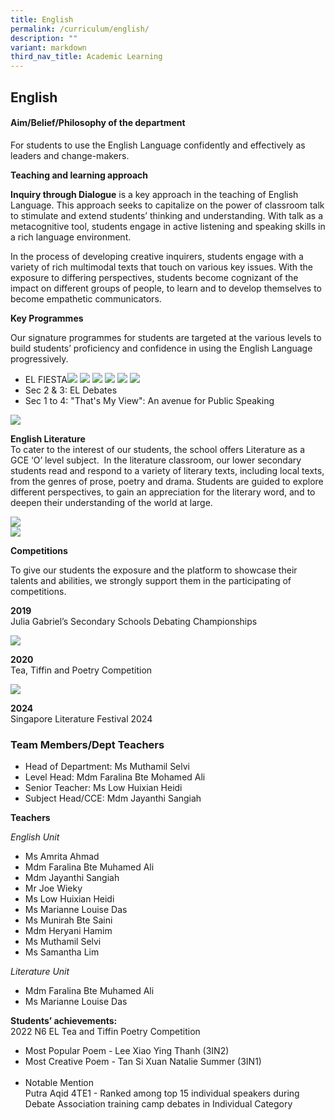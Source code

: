 ```yaml
---
title: English
permalink: /curriculum/english/
description: ""
variant: markdown
third_nav_title: Academic Learning
---
```

## English

#### Aim/Belief/Philosophy of the department 

For students to use the English Language confidently and effectively as leaders and change-makers.

**Teaching and learning approach**

**Inquiry through Dialogue**&nbsp;is a key approach in the teaching of English Language. This approach seeks to capitalize on the power of classroom talk to stimulate and extend students’ thinking and understanding. With talk as a metacognitive tool, students engage in active listening and speaking skills in a rich language environment.

In the process of developing creative inquirers, students engage with a variety of rich multimodal texts that touch on various key issues. With the exposure to differing perspectives, students become cognizant of the impact on different groups of people, to learn and to develop themselves to become empathetic communicators.


**Key Programmes**

Our signature programmes for students are targeted at the various levels to build students’ proficiency and confidence in using the English Language progressively.
* EL FIESTA![](/images/Haiku_1.jpg) ![](/images/Haiku_2.jpg) ![](/images/Haiku_3.jpg) ![](/images/Haiku_4.jpg) ![](/images/Haiku_5.jpg) ![](/images/Haiku_6.jpg)
* Sec 2 &amp; 3: EL Debates
* Sec 1 to 4: "That's My View": An avenue for Public Speaking

<div style="display:block"><img src="/images/E1.png" style="max-width: 40%;"></div>

**English Literature**  
To cater to the interest of our students, the school offers Literature as a GCE ‘O’ level subject. &nbsp;In the literature classroom, our lower secondary students read and respond to a variety of literary texts, including local texts, from the genres of prose, poetry and drama. Students are guided to explore different perspectives, to gain an appreciation for the literary word, and to deepen their understanding of the world at large.

<div style="display:block"><img src="/images/E3.jpeg" style="max-width: 70%;"></div>
<div style="display:block"><img src="/images/E4.jpeg" style="max-width: 70%;"></div>

**Competitions**

To give our students the exposure and the platform to showcase their talents and abilities, we strongly support them in the participating of competitions.

**2019**  
Julia Gabriel’s Secondary Schools Debating Championships

<div style="display:block"><img src="/images/E5.jpeg" style="max-width: 60%;"></div>

**2020**  
Tea, Tiffin and Poetry Competition

<div style="display:block"><img src="/images/E6.png" style="max-width: 60%;"></div>

**2024** <br>
Singapore Literature Festival 2024

### Team Members/Dept Teachers
* Head of Department: Ms Muthamil Selvi
* Level Head: Mdm Faralina Bte Mohamed Ali
* Senior Teacher: Ms Low Huixian Heidi
* Subject Head/CCE: Mdm Jayanthi Sangiah

**Teachers**

*English Unit*
* Ms Amrita Ahmad
* Mdm Faralina Bte Muhamed Ali
* Mdm Jayanthi Sangiah
* Mr Joe Wieky
* Ms Low Huixian Heidi
* Ms Marianne Louise Das
* Ms Munirah Bte Saini
* Mdm Heryani Hamim
* Ms Muthamil Selvi
* Ms Samantha Lim

*Literature Unit*
* Mdm Faralina Bte Muhamed Ali
* Ms Marianne Louise Das

**Students’ achievements:**
 <br>2022 N6 EL  Tea and Tiffin Poetry Competition
* Most Popular Poem - Lee Xiao Ying Thanh (3IN2)
* Most Creative Poem - Tan Si Xuan Natalie Summer (3IN1)
<br><br>
* Notable Mention<br>
Putra Aqid 4TE1 - Ranked among top 15  individual speakers during Debate Association training camp debates in Individual Category